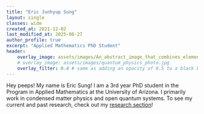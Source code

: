 ```yaml
---
title: "Eric Junhyup Sung"
layout: single
classes: wide
created_at: 2021-12-02
last_modified_at: 2025-08-27
author_profile: true
excerpt: "Applied Mathematics PhD Student"
header:
    overlay_image: assets/images/An_abstract_image_that_combines_elements_of_partic (2).jpg
    # overlay_image: assets/images/quantum_physics_photo.jpg
    overlay_filter: 0.4 # same as adding an opacity of 0.5 to a black background
---
```


Hey peeps! My name is Eric Sung! I am a 3rd year PhD student in the Program in Applied Mathematics at the University of Arizona. I primarily work in condensed matter physics and open quantum systems. To see my current and past research, check out my [research section](_pages/research.md)!